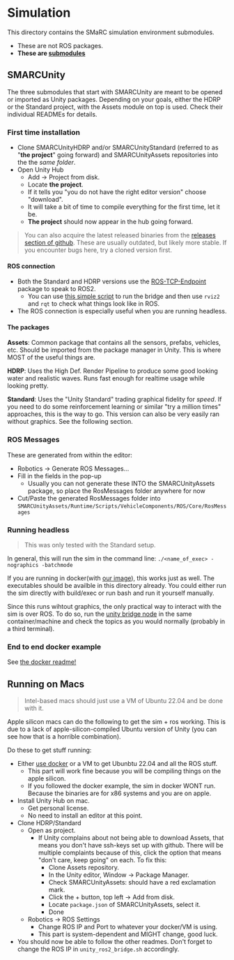 # Simulation
This directory contains the SMaRC simulation environment submodules.
- These are not ROS packages.
- **These are [submodules](../documentation/Working%20with%20submodules.md)**



## SMARCUnity
The three submodules that start with SMARCUnity are meant to be opened or imported as Unity packages.
Depending on your goals, either the HDRP or the Standard project, with the Assets module on top is used.
Check their individual READMEs for details.

### First time installation
- Clone SMARCUnityHDRP and/or SMARCUnityStandard (referred to as "**the project**" going forward) and SMARCUnityAssets repositories into the the *same folder*.
- Open Unity Hub
  - Add -> Project from disk.
  - Locate **the project**.
  - If it tells you "you do not have the right editor version" choose "download".
  - It will take a bit of time to compile everything for the first time, let it be.
  - **The project** should now appear in the hub going forward.

> You can also acquire the latest released binaries from the [releases section of github](https://github.com/smarc-project/smarc2/releases). These are usually outdated, but likely more stable. If you encounter bugs here, try a cloned version first.

#### ROS connection
- Both the Standard and HDRP versions use the [ROS-TCP-Endpoint](https://github.com/KKalem/ROS-TCP-Endpoint) package to speak to ROS2. 
  - You can use [this simple script](../scripts/unity_ros_bridge.sh) to run the bridge and then use `rviz2` and `rqt` to check what things look like in ROS.
- The ROS connection is especially useful when you are running headless.

#### The packages
**Assets**: Common package that contains all the sensors, prefabs, vehicles, etc.
Should be imported from the package manager in Unity. This is where MOST of the useful things are.

**HDRP**: Uses the High Def. Render Pipeline to produce some good looking water and realistic waves. 
Runs fast enough for realtime usage while looking pretty.

**Standard**: Uses the "Unity Standard" trading graphical fidelity for _speed_.
If you need to do some reinforcement learning or similar "try a million times" approaches, this is the way to go. This version can also be very easily ran without graphics. See the following section.


### ROS Messages
These are generated from within the editor:
- Robotics -> Generate ROS Messages...
- Fill in the fields in the pop-up
  - Usually you can not generate these INTO the SMARCUnityAssets package, so place the RosMessages folder anywhere for now
- Cut/Paste the generated RosMessages folder into `SMARCUnityAssets/Runtime/Scripts/VehicleComponents/ROS/Core/RosMessages`

### Running headless
> This was only tested with the Standard setup.

In general, this will run the sim in the command line:
`./<name_of_exec> -nographics -batchmode`

If you are running in docker(with [our image](../docker/README.md)), this works just as well.
The executables should be availble in this directory already.
You could either run the sim directly with build/exec or run bash and run it yourself manually.

Since this runs wihtout graphics, the only practical way to interact with the sim is over ROS.
To do so, run the [unity bridge node](../scripts/unity_ros_bridge.sh) in the same container/machine and check the topics as you would normally (probably in a third terminal).

### End to end docker example

See [the docker readme!](../docker/README.md)

## Running on Macs
> Intel-based macs should just use a VM of Ubuntu 22.04 and be done with it.

Apple silicon macs can do the following to get the sim + ros working.
This is due to a lack of apple-silicon-compiled Ubuntu version of Unity (you can see how that is a horrible combination).

Do these to get stuff running:
- Either [use docker](../docker/README.md) or a VM to get Ubunbtu 22.04 and all the ROS stuff.
  - This part will work fine because you will be compiling things on the apple silicon.
  - If you followed the docker example, the sim in docker WONT run. Because the binaries are for x86 systems and you are on apple.
- Install Unity Hub on mac.
  - Get personal license.
  - No need to install an editor at this point.
- Clone HDRP/Standard
  - Open as project.
    - If Unity complains about not being able to download Assets, that means you don't have ssh-keys set up with github. There will be multiple complaints because of this, click the option that means "don't care, keep going" on each. To fix this:
      - Clone Assets repository.
      - In the Unity editor, Window -> Package Manager.
      - Check SMARCUnityAssets: should have a red exclamation mark.
      - Click the + button, top left -> Add from disk.
      - Locate `package.json` of SMARCUnityAssets, select it.
      - Done
  - Robotics -> ROS Settings
    - Change ROS IP and Port to whatever your docker/VM is using.
    - This part is system-dependent and MIGHT change, good luck.
- You should now be able to follow the other readmes. Don't forget to change the ROS IP in `unity_ros2_bridge.sh` accordingly.